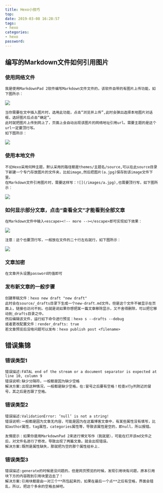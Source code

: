 ```yaml
---
title: Hexo小技巧
top: 
date: 2019-03-08 16:28:57
tags:
- hexo
categories:
- hexo
password:
---
```

## 编写的Markdown文件如何引用图片
### 使用网络文件
    我是使用MarkdownPad 2软件编写Markdown文件文件的，该软件自带的有图片上传功能，如下图所示：
![](https://i.imgur.com/GGMMztr.png)
    
    当你需要在文中插入图片时，选用此功能，点击“浏览并上传”,此时会弹出选择本地图片对话框，选好图片后点击“确定”。
    此时就把图片上传到网上了，页面上会自动出现该图片的网络地址引用url。需要主题的是这个url一定要顶行写。
    如下图所示：
![](https://i.imgur.com/FsLUdbL.png)

<escape><!-- more --></escape>

### 使用本地文件
    不论Hexo采用何种主题，默认采用的路径都是themes/主题名/source,可以在此source目录下新建一个专门存放图片的文件夹，比如image,然后把图片(a.jpg)保存到该image文件下里。
    在Markdown文件引用图片时，需要这样写：![](/images/a.jpg),也需要顶行写，如下图所示：
![](https://i.imgur.com/pqZzXzJ.png)

### 如何显示部分文章，点击“查看全文”才能看到全部文章
    在Markdown文件中输入<escape><!-- more --></escape>即可实现如下效果：

![](https://i.imgur.com/KeG4HNz.png)

    注意：这个也要顶行写，一般放在文件的二十行左右就行，如下图所示：
![](https://i.imgur.com/aAtqu6e.png)

### 文章加密
    在文章开头设置password的值即可

### 发布新文章的一般步骤
    创建草稿文件：hexo new draft "new draft"
    此时会在source/_drafts目录下生成一个new-draft.md文件。但是这个文件不被显示在页面上，链接也访问不到。也就是说如果你想把某一篇文章移除显示，又不舍得删除，可以把它移动到_drafts目录之中。
    然后编辑该文件，运行如下命令进行预览：hexo s --drafts --debug
    或者更改配置文件：render_drafts: true
    若文章预览后没啥问题可以发布：hexo publish post <filename>

## 错误集锦

### 错误类型1
    错误描述:FATAL end of the stream or a document separator is expected at line 10, column 9
    错误说明:缺少分隔符，一般都是因为缺少空格
    解决方案:出现这种情况，一般都是缺少空格，在:冒号之后要有空格！检查x行y列附近的冒号，其之后是否跟了空格。

### 错误类型2
    错误描述:ValidationError: ‘null’ is not a string!
    错误说明:一般都是因为文章无内容，可能是因为在这篇博客文章中，有某些属性没有填写，比如author属性，tag属性，categories属性等，导致该属性是空的，即null，所以报错。
    
    友情提示：如果你是用MarkdownPad 2来进行博文写作（我就是），可能在打开该md文件之后，对文件名进行了修改，导致出现了两篇文章。就会出现错误。
    解决方案:既然是属性缺失，那就把为空的那个属性给补上.

### 错误类型3
    错误描述:generate的时候是没问题的，但是网页预览的时候，发现引用块有问题，原本引用块下方的内容跑到引用块里边去了！
    解决方案:引用块都是由一对三个**所包起来的，如果在最后一个点**之后有空格，界面会错乱，所以，把这个多余的空格去掉吧。
